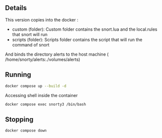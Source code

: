 ## Details

This version copies into the docker :

- custom (folder): Custom folder contains the snort.lua and the local.rules that snort will run
- scripts (folder): Scripts folder contains the script that will run the command of snort

And binds the directory alerts to the host machine ( /home/snorty/alerts:./volumes/alerts)

## Running

```bash
docker compose up --build -d
```

Accessing shell inside the container

```bash
docker compose exec snorty3 /bin/bash
```

## Stopping

```bash
docker compose down
```
